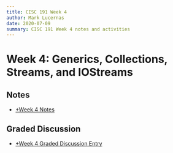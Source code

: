 ```yaml
---
title: CISC 191 Week 4
author: Mark Lucernas
date: 2020-07-09
summary: CISC 191 Week 4 notes and activities
---
```



# Week 4: Generics, Collections, Streams, and IOStreams

## Notes

  - [+Week 4 Notes](notes/index)


## Graded Discussion

  - [+Week 4 Graded Discussion Entry](graded_discussion)

